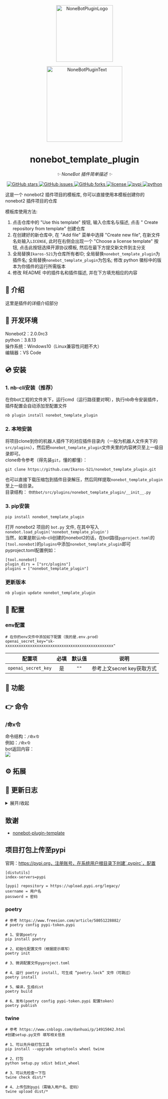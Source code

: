 <div align="center">
  <a href="https://v2.nonebot.dev/store"><img src="https://github.com/A-kirami/nonebot-plugin-template/blob/resources/nbp_logo.png" width="180" height="180" alt="NoneBotPluginLogo"></a>
  <br>
  <p><img src="https://github.com/A-kirami/nonebot-plugin-template/blob/resources/NoneBotPlugin.svg" width="240" alt="NoneBotPluginText"></p>
</div>

<div align="center">

# nonebot_template_plugin

_✨ NoneBot 插件简单描述 ✨_


<a href="https://github.com/Ikaros-521/nonebot_template_plugin/stargazers">
    <img alt="GitHub stars" src="https://img.shields.io/github/stars/Ikaros-521/nonebot_template_plugin?color=%09%2300BFFF&style=flat-square">
</a>
<a href="https://github.com/Ikaros-521/nonebot_template_plugin/issues">
    <img alt="GitHub issues" src="https://img.shields.io/github/issues/Ikaros-521/nonebot_template_plugin?color=Emerald%20green&style=flat-square">
</a>
<a href="https://github.com/Ikaros-521/nonebot_template_plugin/network">
    <img alt="GitHub forks" src="https://img.shields.io/github/forks/Ikaros-521/nonebot_template_plugin?color=%2300BFFF&style=flat-square">
</a>
<a href="./LICENSE">
    <img src="https://img.shields.io/github/license/Ikaros-521/nonebot_template_plugin.svg" alt="license">
</a>
<a href="https://pypi.python.org/pypi/nonebot_template_plugin">
    <img src="https://img.shields.io/pypi/v/nonebot_template_plugin.svg" alt="pypi">
</a>
<a href="https://www.python.org">
    <img src="https://img.shields.io/badge/python-3.8+-blue.svg" alt="python">
</a>

</div>

这是一个 nonebot2 插件项目的模板库, 你可以直接使用本模板创建你的 nonebot2 插件项目的仓库

模板库使用方法:
1. 点击仓库中的 "Use this template" 按钮, 输入仓库名与描述, 点击 "  Create repository from template" 创建仓库
2. 在创建好的新仓库中, 在 "Add file" 菜单中选择 "Create new file", 在新文件名处输入`LICENSE`, 此时在右侧会出现一个 "Choose a license template" 按钮, 点击此按钮选择开源协议模板, 然后在最下方提交新文件到主分支
3. 全局替换`Ikaros-521`为仓库所有者ID; 全局替换`nonebot_template_plugin`为插件名; 全局替换`nonebot_template_plugin`为包名; 修改 python 徽标中的版本为你插件的运行所需版本
4. 修改 README 中的插件名和插件描述, 并在下方填充相应的内容

## 📖 介绍

这里是插件的详细介绍部分

## 🔧 开发环境
Nonebot2：2.0.0rc3  
python：3.8.13  
操作系统：Windows10（Linux兼容性问题不大）  
编辑器：VS Code  

## 💿 安装  

### 1. nb-cli安装（推荐）

在你bot工程的文件夹下，运行cmd（运行路径要对啊），执行nb命令安装插件，插件配置会自动添加至配置文件  
```
nb plugin install nonebot_template_plugin
```

### 2. 本地安装

将项目clone到你的机器人插件下的对应插件目录内（一般为机器人文件夹下的`src/plugins`），然后把`nonebot_template_plugin`文件夹里的内容拷贝至上一级目录即可。  
clone命令参考（得先装`git`，懂的都懂）：
```
git clone https://github.com/Ikaros-521/nonebot_template_plugin.git
``` 
也可以直接下载压缩包到插件目录解压，然后同样提取`nonebot_template_plugin`至上一级目录。  
目录结构： ```你的bot/src/plugins/nonebot_template_plugin/__init__.py```  


### 3. pip安装
```
pip install nonebot_template_plugin
```  
打开 nonebot2 项目的 ```bot.py``` 文件, 在其中写入  
```nonebot.load_plugin('nonebot_template_plugin')```  
当然，如果是默认nb-cli创建的nonebot2的话，在bot路径```pyproject.toml```的```[tool.nonebot]```的```plugins```中添加```nonebot_template_plugin```即可  
pyproject.toml配置例如：  
``` 
[tool.nonebot]
plugin_dirs = ["src/plugins"]
plugins = ["nonebot_template_plugin"]
``` 

### 更新版本
```
nb plugin update nonebot_template_plugin
```

## 🔧 配置

### env配置
```
# 在你的env文件中添加如下配置（我的是.env.prod）  
openai_secret_key="sk-xxxxxxxxxxxxxxxxxxxxxxxxxxxxxxxxxxxxxxxxxxxxxxxx"
```
|       配置项        | 必填 | 默认值  |                      说明                      |
|:----------------:|:----:|:----:|:----------------------------:|
| `openai_secret_key` | 是 | `""` | 参考上文secret key获取方式 |


## 🎉 功能
  

## 👉 命令

### /命x令
命令结构：```/命x令```  
例如：```/命x令```  
bot返回内容：  
![](docs/result.png)


## ⚙ 拓展
 

## 📝 更新日志

<details>
<summary>展开/收起</summary>

### 0.0.1

- 插件初次发布  

### 0.0.2

- 更新过期接口，优化命令

</details>

## 致谢
- [nonebot-plugin-template](https://github.com/A-kirami/nonebot-plugin-template)

## 项目打包上传至pypi

官网：https://pypi.org，注册账号，在系统用户根目录下创建`.pypirc`，配置  
``` 
[distutils] 
index-servers=pypi 
 
[pypi] repository = https://upload.pypi.org/legacy/ 
username = 用户名 
password = 密码
```

### poetry

```
# 参考 https://www.freesion.com/article/58051228882/
# poetry config pypi-token.pypi

# 1、安装poetry
pip install poetry

# 2、初始化配置文件（根据提示填写）
poetry init

# 3、微调配置文件pyproject.toml

# 4、运行 poetry install, 可生成 “poetry.lock” 文件（可跳过）
poetry install

# 5、编译，生成dist
poetry build

# 6、发布(poetry config pypi-token.pypi 配置token)
poetry publish

```

### twine

```
# 参考 https://www.cnblogs.com/danhuai/p/14915042.html
#创建setup.py文件 填写相关信息

# 1、可以先升级打包工具
pip install --upgrade setuptools wheel twine

# 2、打包
python setup.py sdist bdist_wheel

# 3、可以先检查一下包
twine check dist/*

# 4、上传包到pypi（需输入用户名、密码）
twine upload dist/*
```
